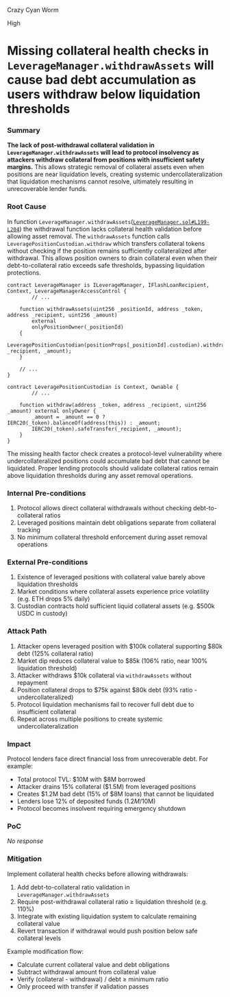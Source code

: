 Crazy Cyan Worm

High

# Missing collateral health checks in `LeverageManager.withdrawAssets` will cause bad debt accumulation as users withdraw below liquidation thresholds

### Summary

**The lack of post-withdrawal collateral validation in `LeverageManager.withdrawAssets` will lead to protocol insolvency as attackers withdraw collateral from positions with insufficient safety margins.** This allows strategic removal of collateral assets even when positions are near liquidation levels, creating systemic undercollateralization that liquidation mechanisms cannot resolve, ultimately resulting in unrecoverable lender funds.

### Root Cause

In function `LeverageManager.withdrawAssets`([`LeverageManager.sol#L199-L204`](https://github.com/sherlock-audit/2025-01-peapods-finance/blob/main/contracts/contracts/lvf/LeverageManager.sol#L199-L204)) the withdrawal function lacks collateral health validation before allowing asset removal. The `withdrawAssets` function calls `LeveragePositionCustodian.withdraw` which transfers collateral tokens without checking if the position remains sufficiently collateralized after withdrawal. This allows position owners to drain collateral even when their debt-to-collateral ratio exceeds safe thresholds, bypassing liquidation protections.

```solidity
contract LeverageManager is ILeverageManager, IFlashLoanRecipient, Context, LeverageManagerAccessControl {
		// ...
		
    function withdrawAssets(uint256 _positionId, address _token, address _recipient, uint256 _amount)
        external
        onlyPositionOwner(_positionId)
    {
        LeveragePositionCustodian(positionProps[_positionId].custodian).withdraw(_token, _recipient, _amount);
    }
    
    // ...
}
```

```solidity
contract LeveragePositionCustodian is Context, Ownable {
		// ...
		
    function withdraw(address _token, address _recipient, uint256 _amount) external onlyOwner {
        _amount = _amount == 0 ? IERC20(_token).balanceOf(address(this)) : _amount;
        IERC20(_token).safeTransfer(_recipient, _amount);
    }
}
```

The missing health factor check creates a protocol-level vulnerability where undercollateralized positions could accumulate bad debt that cannot be liquidated. Proper lending protocols should validate collateral ratios remain above liquidation thresholds during any asset removal operations.

### Internal Pre-conditions

1. Protocol allows direct collateral withdrawals without checking debt-to-collateral ratios
2. Leveraged positions maintain debt obligations separate from collateral tracking
3. No minimum collateral threshold enforcement during asset removal operations

### External Pre-conditions

1. Existence of leveraged positions with collateral value barely above liquidation thresholds
2. Market conditions where collateral assets experience price volatility (e.g. ETH drops 5% daily)
3. Custodian contracts hold sufficient liquid collateral assets (e.g. $500k USDC in custody)

### Attack Path

1. Attacker opens leveraged position with $100k collateral supporting $80k debt (125% collateral ratio)
2. Market dip reduces collateral value to $85k (106% ratio, near 100% liquidation threshold)
3. Attacker withdraws $10k collateral via `withdrawAssets` without repayment
4. Position collateral drops to $75k against $80k debt (93% ratio - undercollateralized)
5. Protocol liquidation mechanisms fail to recover full debt due to insufficient collateral
6. Repeat across multiple positions to create systemic undercollateralization

### Impact

Protocol lenders face direct financial loss from unrecoverable debt. For example:
- Total protocol TVL: $10M with $8M borrowed
- Attacker drains 15% collateral ($1.5M) from leveraged positions
- Creates $1.2M bad debt (15% of $8M loans) that cannot be liquidated
- Lenders lose 12% of deposited funds ($1.2M/$10M)
- Protocol becomes insolvent requiring emergency shutdown

### PoC

_No response_

### Mitigation

Implement collateral health checks before allowing withdrawals:
1. Add debt-to-collateral ratio validation in `LeverageManager.withdrawAssets`
2. Require post-withdrawal collateral ratio ≥ liquidation threshold (e.g. 110%)
3. Integrate with existing liquidation system to calculate remaining collateral value
4. Revert transaction if withdrawal would push position below safe collateral levels

Example modification flow:
- Calculate current collateral value and debt obligations
- Subtract withdrawal amount from collateral value
- Verify (collateral - withdrawal) / debt ≥ minimum ratio
- Only proceed with transfer if validation passes